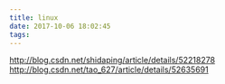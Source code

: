 ```yaml
---
title: linux
date: 2017-10-06 18:02:45
tags:
---
```




http://blog.csdn.net/shidaping/article/details/52218278
http://blog.csdn.net/tao_627/article/details/52635691




